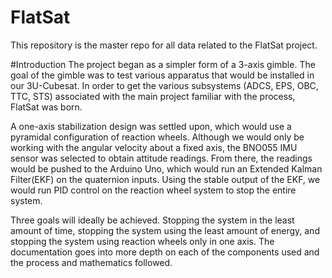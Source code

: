 # FlatSat
This repository is the master repo for all data related to the FlatSat project.

#Introduction
The project began as a simpler form of a 3-axis gimble. The goal of the gimble was to test various apparatus that would be installed in our 3U-Cubesat. In order to get the various subsystems (ADCS, EPS, OBC, TTC, STS) associated with the main project familiar with the process, FlatSat was born.

A one-axis stabilization design was settled upon, which would use a pyramidal configuration of reaction wheels. Although we would only be working with the angular velocity about a fixed axis, the BNO055 IMU sensor was selected to obtain attitude readings. From there, the readings would be pushed to the Arduino Uno, which would run an Extended Kalman Filter(EKF) on the quaternion inputs. Using the stable output of the EKF, we would run PID control on the reaction wheel system to stop the entire system.

Three goals will ideally be achieved. Stopping the system in the least amount of time, stopping the system using the least amount of energy, and stopping the system using reaction wheels only in one axis. The documentation goes into more depth on each of the components used and the process and mathematics followed.
